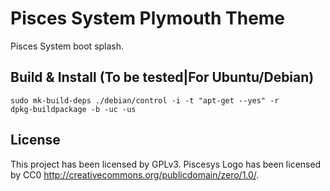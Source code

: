 # Pisces System Plymouth Theme

Pisces System boot splash.

## Build & Install (To be tested|For Ubuntu/Debian)

```shell
sudo mk-build-deps ./debian/control -i -t "apt-get --yes" -r
dpkg-buildpackage -b -uc -us
```

## License

This project has been licensed by GPLv3.
Piscesys Logo has been licensed by CC0 <http://creativecommons.org/publicdomain/zero/1.0/>.
